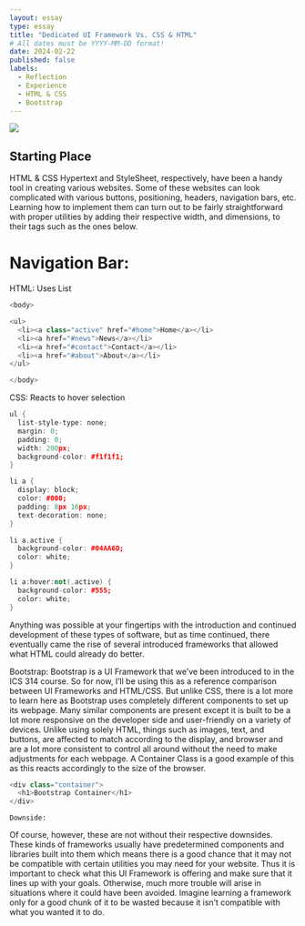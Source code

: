 ```yaml
---
layout: essay
type: essay
title: "Dedicated UI Framework Vs. CSS & HTML"
# All dates must be YYYY-MM-DD format!
date: 2024-02-22
published: false
labels:
  - Reflection
  - Experience
  - HTML & CSS
  - Bootstrap
---
```

<img class="img-fluid" src="../img/ImgCSS_Vs_BootStrap.png">

## Starting Place
HTML & CSS Hypertext and StyleSheet, respectively, have been a handy tool in creating various websites. Some of these websites can look complicated with various buttons, positioning, headers, navigation bars, etc. Learning how to implement them can turn out to be fairly straightforward with proper utilities by adding their respective width, and dimensions, to their tags such as the ones below. 
# Navigation Bar:
HTML: Uses List
```cpp
<body>

<ul>
  <li><a class="active" href="#home">Home</a></li>
  <li><a href="#news">News</a></li>
  <li><a href="#contact">Contact</a></li>
  <li><a href="#about">About</a></li>
</ul>

</body>
```
CSS: Reacts to hover selection
```cpp
ul {
  list-style-type: none;
  margin: 0;
  padding: 0;
  width: 200px;
  background-color: #f1f1f1;
}

li a {
  display: block;
  color: #000;
  padding: 8px 16px;
  text-decoration: none;
}

li a.active {
  background-color: #04AA6D;
  color: white;
}

li a:hover:not(.active) {
  background-color: #555;
  color: white;
}
```
Anything was possible at your fingertips with the introduction and continued development of these types of software, but as time continued, there eventually came the rise of several introduced frameworks that allowed what HTML could already do better.

Bootstrap: 
Bootstrap is a UI Framework that we’ve been introduced to in the ICS 314 course. So for now, I’ll be using this as a reference comparison between UI Frameworks and HTML/CSS. But unlike CSS, there is a lot more to learn here as Bootstrap uses completely different components to set up its webpage. Many similar components are present except it is built to be a lot more responsive on the developer side and user-friendly on a variety of devices. Unlike using solely HTML, things such as images, text, and buttons, are affected to match according to the display, and browser and are a lot more consistent to control all around without the need to make adjustments for each webpage. 
A Container Class is a good example of this as this reacts accordingly to the size of the browser.
```cpp
<div class="container">
  <h1>Bootstrap Container</h1>
</div>
```
	Downside:
Of course, however, these are not without their respective downsides. These kinds of frameworks usually have predetermined components and libraries built into them which means there is a good chance that it may not be compatible with certain utilities you may need for your website. Thus it is important to check what this UI Framework is offering and make sure that it lines up with your goals. Otherwise, much more trouble will arise in situations where it could have been avoided. Imagine learning a framework only for a good chunk of it to be wasted because it isn’t compatible with what you wanted it to do.
